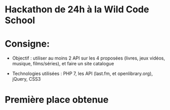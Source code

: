 # Hackathon de 24h à la Wild Code School<br/>
# Consigne:<br/> 

- Objectif : utiliser au moins 2 API sur les 4 proposées (livres, jeux vidéos, musique, films/séries), et faire un site catalogue<br/>

- Technologies utilisées : PHP 7, les API (last.fm, et openlibrary.org), jQuery, CSS3<br/>

# Première place obtenue 
